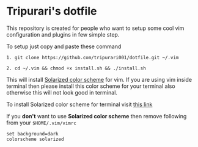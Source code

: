 # Tripurari's dotfile

This repository is created for people who want to setup some cool vim configuration and plugins
in few simple step.

To setup just copy and paste these command 

```
1. git clone https://github.com/tripurari001/dotfile.git ~/.vim

2. cd ~/.vim && chmod +x install.sh && ./install.sh
```
This will install [Solarized color scheme](http://ethanschoonover.com/solarized) for vim. If you are using vim inside terminal
then please install this color scheme for your terminal also otherwise this will not look good in terminal.

To install Solarized color scheme for terminal visit [this link](https://github.com/Anthony25/gnome-terminal-colors-solarized) 

If you **don't** want to use **Solarized color scheme** then remove following from your ``` $HOME/.vim/vimrc ```

```
set background=dark
colorscheme solarized
```
